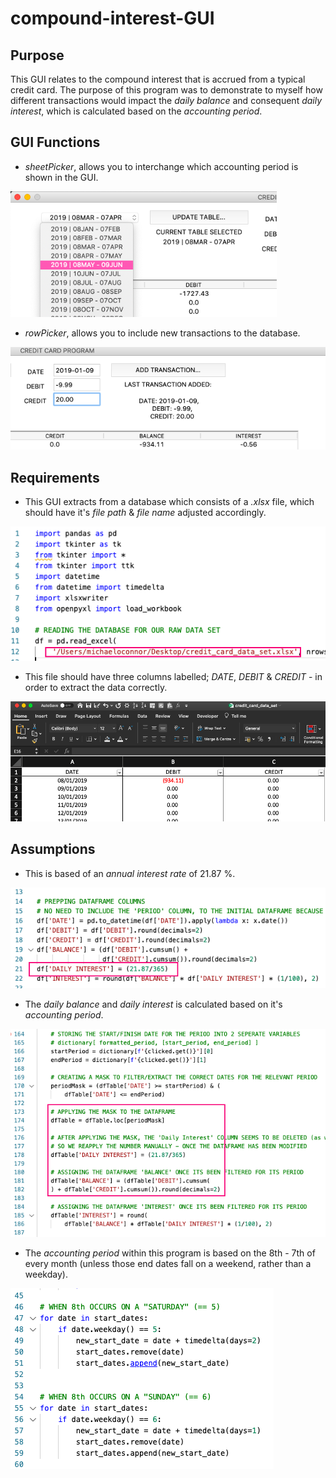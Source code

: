 # compound-interest-GUI

## Purpose
This GUI relates to the compound interest that is accrued from a typical credit card.
The purpose of this program was to demonstrate to myself how different transactions would impact the _daily_ _balance_ and consequent _daily_ _interest_, which is calculated based on the _accounting_  _period_.


## GUI Functions
- _sheetPicker_, allows you to interchange which accounting period is shown in the GUI.

![001 sheetPicker](https://github.com/MikeOC263/compound-interest-GUI/blob/master/screenshots/001%20sheetPicker.png)


- _rowPicker_, allows you to include new transactions to the database.

![002 rowPicker](https://github.com/MikeOC263/compound-interest-GUI/blob/master/screenshots/002%20rowPicker.png)


## Requirements
- This GUI extracts from a database which consists of a _.xlsx_ file, which should have it's _file_ _path_ & _file_ _name_ adjusted accordingly.

![003 Database File Path](https://github.com/MikeOC263/compound-interest-GUI/blob/master/screenshots/003%20Database%20File%20Path.png)

- This file should have three columns labelled; _DATE_, _DEBIT_ & _CREDIT_ - in order to extract the data correctly.

![004 .xlsx Database](https://github.com/MikeOC263/compound-interest-GUI/blob/master/screenshots/004%20.xlsx%20database.png)


## Assumptions
- This is based of an _annual_ _interest_ _rate_ of 21.87 %.

![005 Annual Interest](https://github.com/MikeOC263/compound-interest-GUI/blob/master/screenshots/005%20Annual%20Interest%20.png)

- The _daily_ _balance_ and _daily_ _interest_ is calculated based on it's _accounting period_.

![006 Period Mask](https://github.com/MikeOC263/compound-interest-GUI/blob/master/screenshots/006%20Period%20Mask.png)

- The _accounting_ _period_ within this program is based on the 8th - 7th of every month (unless those end dates fall on a weekend, rather than a weekday).

![007 Period Start Date](https://github.com/MikeOC263/compound-interest-GUI/blob/master/screenshots/007%20Period%20Start%20Date.png)





